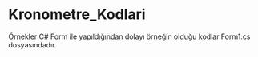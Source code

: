 # Kronometre_Kodlari
Örnekler C# Form ile yapıldığından dolayı örneğin olduğu kodlar Form1.cs dosyasındadır.
